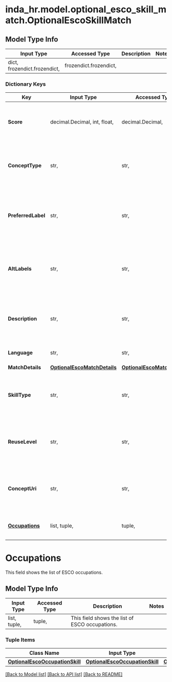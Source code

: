 # inda_hr.model.optional_esco_skill_match.OptionalEscoSkillMatch

## Model Type Info
Input Type | Accessed Type | Description | Notes
------------ | ------------- | ------------- | -------------
dict, frozendict.frozendict,  | frozendict.frozendict,  |  | 

### Dictionary Keys
Key | Input Type | Accessed Type | Description | Notes
------------ | ------------- | ------------- | ------------- | -------------
**Score** | decimal.Decimal, int, float,  | decimal.Decimal,  | This field shows the similarity score calculate by the model. | [optional] 
**ConceptType** | str,  | str,  | This field shows the concept type according with the ESCO classification. | [optional] 
**PreferredLabel** | str,  | str,  | This field shows the preferred label according with the ESCO classification. | [optional] 
**AltLabels** | str,  | str,  | This field shows the alternative labels according with the ESCO classification. | [optional] 
**Description** | str,  | str,  | This field shows the description according with the ESCO classification. | [optional] 
**Language** | str,  | str,  | This field shows the language. | [optional] 
**MatchDetails** | [**OptionalEscoMatchDetails**](OptionalEscoMatchDetails.md) | [**OptionalEscoMatchDetails**](OptionalEscoMatchDetails.md) |  | [optional] 
**SkillType** | str,  | str,  | This field shows the skill type according with the ESCO classification. | [optional] 
**ReuseLevel** | str,  | str,  | This field shows the reuse level according with the ESCO classification. | [optional] 
**ConceptUri** | str,  | str,  | This field shows the URI according with the ESCO classification. | [optional] 
**[Occupations](#Occupations)** | list, tuple,  | tuple,  | This field shows the list of ESCO occupations. | [optional] 

# Occupations

This field shows the list of ESCO occupations.

## Model Type Info
Input Type | Accessed Type | Description | Notes
------------ | ------------- | ------------- | -------------
list, tuple,  | tuple,  | This field shows the list of ESCO occupations. | 

### Tuple Items
Class Name | Input Type | Accessed Type | Description | Notes
------------- | ------------- | ------------- | ------------- | -------------
[**OptionalEscoOccupationSkill**](OptionalEscoOccupationSkill.md) | [**OptionalEscoOccupationSkill**](OptionalEscoOccupationSkill.md) | [**OptionalEscoOccupationSkill**](OptionalEscoOccupationSkill.md) |  | 

[[Back to Model list]](../../README.md#documentation-for-models) [[Back to API list]](../../README.md#documentation-for-api-endpoints) [[Back to README]](../../README.md)

